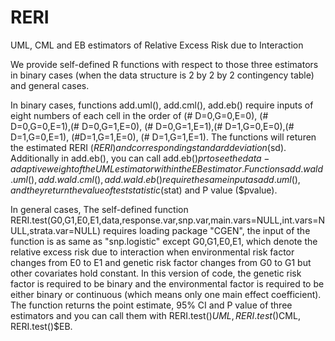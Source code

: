 # RERI
UML, CML and EB estimators of Relative Excess Risk due to Interaction

We provide self-defined R functions with respect to those three estimators in binary cases (when the data structure is 2 by 2 by 2 contingency table) and general cases.

In binary cases, functions add.uml(), add.cml(), add.eb() require inputs of eight numbers of each cell in the order of (# D=0,G=0,E=0), (# D=0,G=0,E=1),(# D=0,G=1,E=0), (# D=0,G=1,E=1),(# D=1,G=0,E=0),(# D=1,G=0,E=1), (#D=1,G=1,E=0), (# D=1,G=1,E=1). The functions will returen the estimated RERI ($RERI) and corresponding standard deviation($sd). Additionally in add.eb(), you can call add.eb()$pr to see the data-adaptive weight of the UML estimator within the EB estimator. Functions add.wald.uml(), add.wald.cml(), add.wald.eb() require the same input as add.uml(), and they return the value of test statistic($stat) and P value ($pvalue).

In general cases, The self-defined function RERI.test(G0,G1,E0,E1,data,response.var,snp.var,main.vars=NULL,int.vars=NULL,strata.var=NULL) requires loading package "CGEN", the input of the function is as same as "snp.logistic" except G0,G1,E0,E1, which denote the relative excess risk due to interaction when environmental risk factor changes from E0 to E1 and genetic risk factor changes from G0 to G1 but other covariates hold constant. In this version of code, the genetic risk factor is required to be binary and the environmental factor is required to be either binary or continuous (which means only one main effect coefficient). The function returns the point estimate, 95% CI and P value of three estimators and you can call them with RERI.test()$UML, RERI.test()$CML, RERI.test()$EB.

